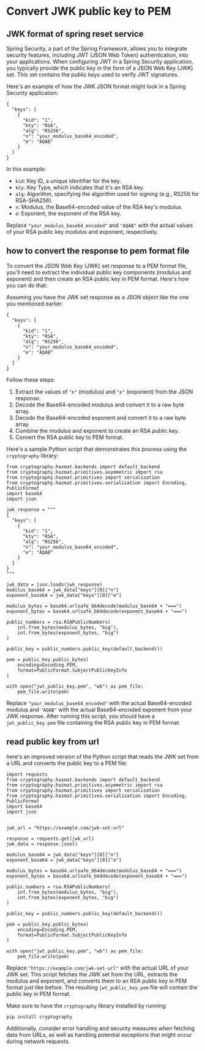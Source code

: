 # Convert JWK public key to PEM



## JWK  format of spring reset service



Spring Security, a part of the Spring Framework, allows you to integrate security features, including JWT (JSON Web Token) authentication, into your applications. When configuring JWT in a Spring Security application, you typically provide the public key in the form of a JSON Web Key (JWK) set. This set contains the public keys used to verify JWT signatures.

Here's an example of how the JWK JSON format might look in a Spring Security application:



```
{
  "keys": [
    {
      "kid": "1",
      "kty": "RSA",
      "alg": "RS256",
      "n": "your_modulus_base64_encoded",
      "e": "AQAB"
    }
  ]
}
```


In this example:

*   `kid`: Key ID, a unique identifier for the key.
*   `kty`: Key Type, which indicates that it's an RSA key.
*   `alg`: Algorithm, specifying the algorithm used for signing (e.g., RS256 for RSA-SHA256).
*   `n`: Modulus, the Base64-encoded value of the RSA key's modulus.
*   `e`: Exponent, the exponent of the RSA key.

Replace `"your_modulus_base64_encoded"` and `"AQAB"` with the actual values of your RSA public key modulus and exponent, respectively.

## how to convert the response to pem format file


To convert the JSON Web Key (JWK) set response to a PEM format file, you'll need to extract the individual public key components (modulus and exponent) and then create an RSA public key in PEM format. Here's how you can do that:

Assuming you have the JWK set response as a JSON object like the one you mentioned earlier:

```
{
  "keys": [
    {
      "kid": "1",
      "kty": "RSA",
      "alg": "RS256",
      "n": "your_modulus_base64_encoded",
      "e": "AQAB"
    }
  ]
}
```


Follow these steps:

1.  Extract the values of `"n"` (modulus) and `"e"` (exponent) from the JSON response.
2.  Decode the Base64-encoded modulus and convert it to a raw byte array.
3.  Decode the Base64-encoded exponent and convert it to a raw byte array.
4.  Combine the modulus and exponent to create an RSA public key.
5.  Convert the RSA public key to PEM format.

Here's a sample Python script that demonstrates this process using the `cryptography` library:




```
from cryptography.hazmat.backends import default_backend
from cryptography.hazmat.primitives.asymmetric import rsa
from cryptography.hazmat.primitives import serialization
from cryptography.hazmat.primitives.serialization import Encoding, PublicFormat
import base64
import json

jwk_response = """
{
  "keys": [
    {
      "kid": "1",
      "kty": "RSA",
      "alg": "RS256",
      "n": "your_modulus_base64_encoded",
      "e": "AQAB"
    }
  ]
}
"""

jwk_data = json.loads(jwk_response)
modulus_base64 = jwk_data["keys"][0]["n"]
exponent_base64 = jwk_data["keys"][0]["e"]

modulus_bytes = base64.urlsafe_b64decode(modulus_base64 + "===")
exponent_bytes = base64.urlsafe_b64decode(exponent_base64 + "===")

public_numbers = rsa.RSAPublicNumbers(
    int.from_bytes(modulus_bytes, "big"),
    int.from_bytes(exponent_bytes, "big")
)

public_key = public_numbers.public_key(default_backend())

pem = public_key.public_bytes(
    encoding=Encoding.PEM,
    format=PublicFormat.SubjectPublicKeyInfo
)

with open("jwt_public_key.pem", "wb") as pem_file:
    pem_file.write(pem)
```


Replace `"your_modulus_base64_encoded"` with the actual Base64-encoded modulus and `"AQAB"` with the actual Base64-encoded exponent from your JWK response. After running this script, you should have a `jwt_public_key.pem` file containing the RSA public key in PEM format.

## read public key from url



here's an improved version of the Python script that reads the JWK set from a URL and converts the public key to a PEM file:



```
import requests
from cryptography.hazmat.backends import default_backend
from cryptography.hazmat.primitives.asymmetric import rsa
from cryptography.hazmat.primitives import serialization
from cryptography.hazmat.primitives.serialization import Encoding, PublicFormat
import base64
import json


jwk_url = "https://example.com/jwk-set-url"

response = requests.get(jwk_url)
jwk_data = response.json()

modulus_base64 = jwk_data["keys"][0]["n"]
exponent_base64 = jwk_data["keys"][0]["e"]

modulus_bytes = base64.urlsafe_b64decode(modulus_base64 + "===")
exponent_bytes = base64.urlsafe_b64decode(exponent_base64 + "===")

public_numbers = rsa.RSAPublicNumbers(
    int.from_bytes(modulus_bytes, "big"),
    int.from_bytes(exponent_bytes, "big")
)

public_key = public_numbers.public_key(default_backend())

pem = public_key.public_bytes(
    encoding=Encoding.PEM,
    format=PublicFormat.SubjectPublicKeyInfo
)

with open("jwt_public_key.pem", "wb") as pem_file:
    pem_file.write(pem)
```


Replace `"https://example.com/jwk-set-url"` with the actual URL of your JWK set. This script fetches the JWK set from the URL, extracts the modulus and exponent, and converts them to an RSA public key in PEM format just like before. The resulting `jwt_public_key.pem` file will contain the public key in PEM format.

Make sure to have the `cryptography` library installed by running:



`pip install cryptography` 

Additionally, consider error handling and security measures when fetching data from URLs, as well as handling potential exceptions that might occur during network requests.

